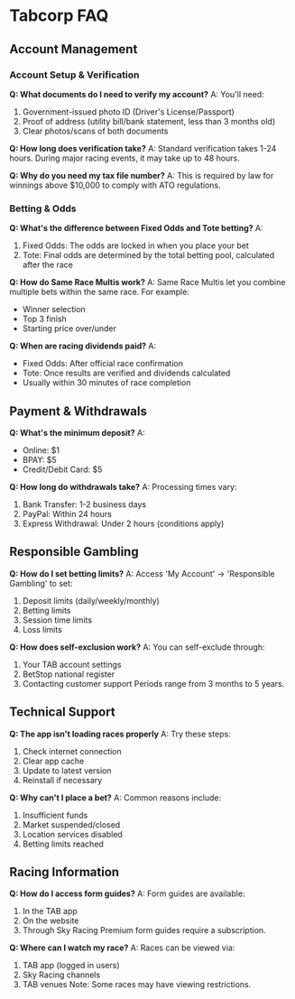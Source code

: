 # Tabcorp FAQ

## Account Management

### Account Setup & Verification
**Q: What documents do I need to verify my account?**
A: You'll need:
1. Government-issued photo ID (Driver's License/Passport)
2. Proof of address (utility bill/bank statement, less than 3 months old)
3. Clear photos/scans of both documents

**Q: How long does verification take?**
A: Standard verification takes 1-24 hours. During major racing events, it may take up to 48 hours.

**Q: Why do you need my tax file number?**
A: This is required by law for winnings above $10,000 to comply with ATO regulations.

### Betting & Odds

**Q: What's the difference between Fixed Odds and Tote betting?**
A: 
1. Fixed Odds: The odds are locked in when you place your bet
2. Tote: Final odds are determined by the total betting pool, calculated after the race

**Q: How do Same Race Multis work?**
A: Same Race Multis let you combine multiple bets within the same race. For example:
- Winner selection
- Top 3 finish
- Starting price over/under

**Q: When are racing dividends paid?**
A: 
- Fixed Odds: After official race confirmation
- Tote: Once results are verified and dividends calculated
- Usually within 30 minutes of race completion

## Payment & Withdrawals

**Q: What's the minimum deposit?**
A: 
- Online: $1
- BPAY: $5
- Credit/Debit Card: $5

**Q: How long do withdrawals take?**
A: Processing times vary:
1. Bank Transfer: 1-2 business days
2. PayPal: Within 24 hours
3. Express Withdrawal: Under 2 hours (conditions apply)

## Responsible Gambling

**Q: How do I set betting limits?**
A: Access 'My Account' → 'Responsible Gambling' to set:
1. Deposit limits (daily/weekly/monthly)
2. Betting limits
3. Session time limits
4. Loss limits

**Q: How does self-exclusion work?**
A: You can self-exclude through:
1. Your TAB account settings
2. BetStop national register
3. Contacting customer support
Periods range from 3 months to 5 years.

## Technical Support

**Q: The app isn't loading races properly**
A: Try these steps:
1. Check internet connection
2. Clear app cache
3. Update to latest version
4. Reinstall if necessary

**Q: Why can't I place a bet?**
A: Common reasons include:
1. Insufficient funds
2. Market suspended/closed
3. Location services disabled
4. Betting limits reached

## Racing Information

**Q: How do I access form guides?**
A: Form guides are available:
1. In the TAB app
2. On the website
3. Through Sky Racing
Premium form guides require a subscription.

**Q: Where can I watch my race?**
A: Races can be viewed via:
1. TAB app (logged in users)
2. Sky Racing channels
3. TAB venues
Note: Some races may have viewing restrictions.

